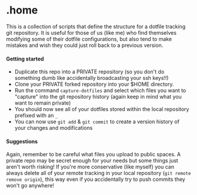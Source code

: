 # .home

 This is a collection of scripts that define the structure for a dotfile tracking git repository.  It is useful for those of us (like me) who find themselves modifying some of their dotfile configurations, but also tend to make mistakes and wish they could just roll back to a previous version.

#### Getting started

 * Duplicate this repo into a PRIVATE repository (so you don't do something dumb like accidentally broadcasting your ssh keys!!)
 * Clone your PRIVATE forked repository into your $HOME directory.
 * Run the command `capture-dotfiles` and select which files you want to "capture" into the git repository history (again keep in mind what you want to remain private)
 * You should now see all of your dotfiles stored within the local repository prefixed with an `_`
 * You can now use `git add` & `git commit` to create a version history of your changes and modifications

#### Suggestions
Again, remember to be careful what files you upload to public spaces.  A private repo may be secret enough for your needs but some things just aren't worth risking! If you're more conservative (like myself) you can always delete all of your remote tracking in your local repository (`git remote remove origin`), this way even if you accidentally try to push commits they won't go anywhere!
